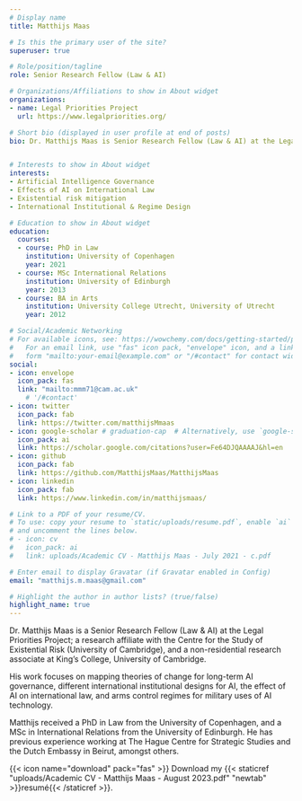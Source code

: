 ```yaml
---
# Display name
title: Matthijs Maas

# Is this the primary user of the site?
superuser: true

# Role/position/tagline
role: Senior Research Fellow (Law & AI)

# Organizations/Affiliations to show in About widget
organizations:
- name: Legal Priorities Project 
  url: https://www.legalpriorities.org/

# Short bio (displayed in user profile at end of posts)
bio: Dr. Matthijs Maas is Senior Research Fellow (Law & AI) at the Legal Priorities Project, working on adaptive global governance approaches for emerging technologies, with a focus on AI.   


# Interests to show in About widget
interests:
- Artificial Intelligence Governance
- Effects of AI on International Law
- Existential risk mitigation
- International Institutional & Regime Design

# Education to show in About widget
education:
  courses:
  - course: PhD in Law 
    institution: University of Copenhagen
    year: 2021
  - course: MSc International Relations
    institution: University of Edinburgh
    year: 2013
  - course: BA in Arts 
    institution: University College Utrecht, University of Utrecht
    year: 2012

# Social/Academic Networking
# For available icons, see: https://wowchemy.com/docs/getting-started/page-builder/#icons
#   For an email link, use "fas" icon pack, "envelope" icon, and a link in the
#   form "mailto:your-email@example.com" or "/#contact" for contact widget.
social:
- icon: envelope
  icon_pack: fas
  link: "mailto:mmm71@cam.ac.uk"
    # '/#contact'
- icon: twitter
  icon_pack: fab
  link: https://twitter.com/matthijsMmaas
- icon: google-scholar # graduation-cap  # Alternatively, use `google-scholar` icon from `ai` icon pack
  icon_pack: ai
  link: https://scholar.google.com/citations?user=Fe64DJQAAAAJ&hl=en
- icon: github
  icon_pack: fab
  link: https://github.com/MatthijsMaas/MatthijsMaas
- icon: linkedin
  icon_pack: fab
  link: https://www.linkedin.com/in/matthijsmaas/

# Link to a PDF of your resume/CV.
# To use: copy your resume to `static/uploads/resume.pdf`, enable `ai` icons in `params.toml`, 
# and uncomment the lines below.
# - icon: cv
#   icon_pack: ai
#   link: uploads/Academic CV - Matthijs Maas - July 2021 - c.pdf

# Enter email to display Gravatar (if Gravatar enabled in Config)
email: "matthijs.m.maas@gmail.com"

# Highlight the author in author lists? (true/false)
highlight_name: true
---
```


Dr. Matthijs Maas is a Senior Research Fellow (Law & AI) at the Legal Priorities Project; a research affiliate with the Centre for the Study of Existential Risk (University of Cambridge), and a non-residential research associate at King’s College, University of Cambridge.

His work focuses on mapping theories of change for long-term AI governance, different international institutional designs for AI, the effect of AI on international law, and arms control regimes for military uses of AI technology. 

Matthijs received a PhD in Law from the University of Copenhagen, and a MSc in International Relations from the University of Edinburgh. He has previous experience working at The Hague Centre for Strategic Studies and the Dutch Embassy in Beirut, amongst others. 


{{< icon name="download" pack="fas" >}} Download my {{< staticref "uploads/Academic CV - Matthijs Maas - August 2023.pdf" "newtab" >}}resumé{{< /staticref >}}.
